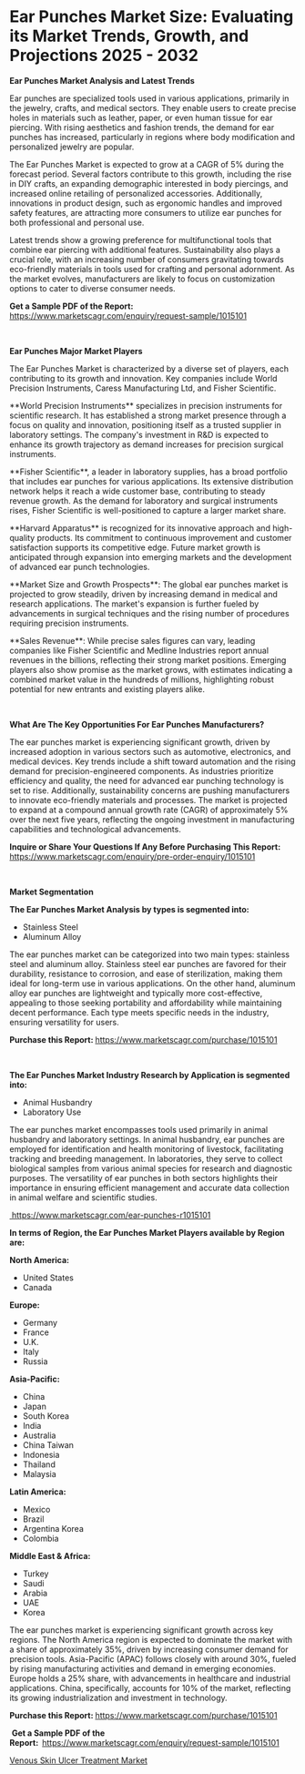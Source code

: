 <p><h1>Ear Punches Market Size: Evaluating its Market Trends, Growth, and Projections 2025 - 2032</h1></p><p><strong>Ear Punches Market Analysis and Latest Trends</strong></p>
<p><p>Ear punches are specialized tools used in various applications, primarily in the jewelry, crafts, and medical sectors. They enable users to create precise holes in materials such as leather, paper, or even human tissue for ear piercing. With rising aesthetics and fashion trends, the demand for ear punches has increased, particularly in regions where body modification and personalized jewelry are popular.</p><p>The Ear Punches Market is expected to grow at a CAGR of 5% during the forecast period. Several factors contribute to this growth, including the rise in DIY crafts, an expanding demographic interested in body piercings, and increased online retailing of personalized accessories. Additionally, innovations in product design, such as ergonomic handles and improved safety features, are attracting more consumers to utilize ear punches for both professional and personal use.</p><p>Latest trends show a growing preference for multifunctional tools that combine ear piercing with additional features. Sustainability also plays a crucial role, with an increasing number of consumers gravitating towards eco-friendly materials in tools used for crafting and personal adornment. As the market evolves, manufacturers are likely to focus on customization options to cater to diverse consumer needs.</p></p>
<p><strong>Get a Sample PDF of the Report:&nbsp;</strong> <a href="https://www.marketscagr.com/enquiry/request-sample/1015101?utm_campaign=2998&utm_medium=2&utm_source=Github&utm_content=ia&utm_term=06032025&utm_id=ear-punches">https://www.marketscagr.com/enquiry/request-sample/1015101</a></p>
<p>&nbsp;</p>
<p><strong>Ear Punches Major Market Players</strong></p>
<p><p>The Ear Punches Market is characterized by a diverse set of players, each contributing to its growth and innovation. Key companies include World Precision Instruments, Caress Manufacturing Ltd, and Fisher Scientific.</p><p>**World Precision Instruments** specializes in precision instruments for scientific research. It has established a strong market presence through a focus on quality and innovation, positioning itself as a trusted supplier in laboratory settings. The company's investment in R&D is expected to enhance its growth trajectory as demand increases for precision surgical instruments.</p><p>**Fisher Scientific**, a leader in laboratory supplies, has a broad portfolio that includes ear punches for various applications. Its extensive distribution network helps it reach a wide customer base, contributing to steady revenue growth. As the demand for laboratory and surgical instruments rises, Fisher Scientific is well-positioned to capture a larger market share.</p><p>**Harvard Apparatus** is recognized for its innovative approach and high-quality products. Its commitment to continuous improvement and customer satisfaction supports its competitive edge. Future market growth is anticipated through expansion into emerging markets and the development of advanced ear punch technologies.</p><p>**Market Size and Growth Prospects**: The global ear punches market is projected to grow steadily, driven by increasing demand in medical and research applications. The market's expansion is further fueled by advancements in surgical techniques and the rising number of procedures requiring precision instruments.</p><p>**Sales Revenue**: While precise sales figures can vary, leading companies like Fisher Scientific and Medline Industries report annual revenues in the billions, reflecting their strong market positions. Emerging players also show promise as the market grows, with estimates indicating a combined market value in the hundreds of millions, highlighting robust potential for new entrants and existing players alike.</p></p>
<p>&nbsp;</p>
<p><strong>What Are The Key Opportunities For Ear Punches Manufacturers?</strong></p>
<p><p>The ear punches market is experiencing significant growth, driven by increased adoption in various sectors such as automotive, electronics, and medical devices. Key trends include a shift toward automation and the rising demand for precision-engineered components. As industries prioritize efficiency and quality, the need for advanced ear punching technology is set to rise. Additionally, sustainability concerns are pushing manufacturers to innovate eco-friendly materials and processes. The market is projected to expand at a compound annual growth rate (CAGR) of approximately 5% over the next five years, reflecting the ongoing investment in manufacturing capabilities and technological advancements.</p></p>
<p><strong>Inquire or Share Your Questions If Any Before Purchasing This Report:</strong> <a href="https://www.marketscagr.com/enquiry/pre-order-enquiry/1015101?utm_campaign=2998&utm_medium=2&utm_source=Github&utm_content=ia&utm_term=06032025&utm_id=ear-punches">https://www.marketscagr.com/enquiry/pre-order-enquiry/1015101</a></p>
<p>&nbsp;</p>
<p><strong>Market Segmentation</strong></p>
<p><strong>The Ear Punches Market Analysis by types is segmented into:</strong></p>
<p><ul><li>Stainless Steel</li><li>Aluminum Alloy</li></ul></p>
<p><p>The ear punches market can be categorized into two main types: stainless steel and aluminum alloy. Stainless steel ear punches are favored for their durability, resistance to corrosion, and ease of sterilization, making them ideal for long-term use in various applications. On the other hand, aluminum alloy ear punches are lightweight and typically more cost-effective, appealing to those seeking portability and affordability while maintaining decent performance. Each type meets specific needs in the industry, ensuring versatility for users.</p></p>
<p><strong>Purchase this Report:&nbsp;</strong><a href="https://www.marketscagr.com/purchase/1015101?utm_campaign=2998&utm_medium=2&utm_source=Github&utm_content=ia&utm_term=06032025&utm_id=ear-punches">https://www.marketscagr.com/purchase/1015101</a></p>
<p>&nbsp;</p>
<p><strong>The Ear Punches Market Industry Research by Application is segmented into:</strong></p>
<p><ul><li>Animal Husbandry</li><li>Laboratory Use</li></ul></p>
<p><p>The ear punches market encompasses tools used primarily in animal husbandry and laboratory settings. In animal husbandry, ear punches are employed for identification and health monitoring of livestock, facilitating tracking and breeding management. In laboratories, they serve to collect biological samples from various animal species for research and diagnostic purposes. The versatility of ear punches in both sectors highlights their importance in ensuring efficient management and accurate data collection in animal welfare and scientific studies.</p></p>
<p><a href="https://www.marketscagr.com/ear-punches-r1015101?utm_campaign=2998&utm_medium=2&utm_source=Github&utm_content=ia&utm_term=06032025&utm_id=ear-punches">&nbsp;https://www.marketscagr.com/ear-punches-r1015101</a></p>
<p><strong>In terms of Region, the Ear Punches Market Players available by Region are:</strong></p>
<p>
    <p> <strong> North America: </strong>
        <ul>
            <li>United States</li>
            <li>Canada</li>
        </ul>
        </p> 
    <p> <strong> Europe: </strong>
        <ul>
            <li>Germany</li>
            <li>France</li>
            <li>U.K.</li>
            <li>Italy</li>
            <li>Russia</li>
        </ul>
        </p> 
    <p> <strong> Asia-Pacific: </strong>
        <ul>
            <li>China</li>
            <li>Japan</li>
            <li>South Korea</li>
            <li>India</li>
            <li>Australia</li>
            <li>China Taiwan</li>
            <li>Indonesia</li>
            <li>Thailand</li>
            <li>Malaysia</li>
        </ul>
        </p> 
    <p> <strong> Latin America: </strong>
        <ul>
            <li>Mexico</li>
            <li>Brazil</li>
            <li>Argentina Korea</li>
            <li>Colombia</li>
        </ul>
        </p> 
    <p> <strong> Middle East & Africa: </strong>
        <ul>
            <li>Turkey</li>
            <li>Saudi</li>
            <li>Arabia</li>
            <li>UAE</li>
            <li>Korea</li>
        </ul>
    </p>
    </p>
<p><p>The ear punches market is experiencing significant growth across key regions. The North America region is expected to dominate the market with a share of approximately 35%, driven by increasing consumer demand for precision tools. Asia-Pacific (APAC) follows closely with around 30%, fueled by rising manufacturing activities and demand in emerging economies. Europe holds a 25% share, with advancements in healthcare and industrial applications. China, specifically, accounts for 10% of the market, reflecting its growing industrialization and investment in technology.</p></p>
<p><strong>Purchase this Report: </strong><a href="https://www.marketscagr.com/purchase/1015101?utm_campaign=2998&utm_medium=2&utm_source=Github&utm_content=ia&utm_term=06032025&utm_id=ear-punches">https://www.marketscagr.com/purchase/1015101</a></p>
<p>&nbsp;<strong>Get a Sample PDF of the Report:&nbsp;&nbsp;</strong><a href="https://www.marketscagr.com/enquiry/request-sample/1015101?utm_campaign=2998&utm_medium=2&utm_source=Github&utm_content=ia&utm_term=06032025&utm_id=ear-punches">https://www.marketscagr.com/enquiry/request-sample/1015101</a></p>
<p><strong></strong></p>
<p><p><a href="https://github.com/verikaahova/Market-Research-Report-List-1/blob/main/venous-skin-ulcer-treatment-market.md?utm_campaign=2998&utm_medium=2&utm_source=Github&utm_content=ia&utm_term=06032025&utm_id=ear-punches">Venous Skin Ulcer Treatment Market</a></p></p>